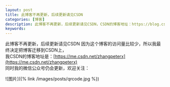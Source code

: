 ```yaml
---
layout: post
title: 此博客不再更新，后续更新请见CSDN
categories: [博客]
description: 此博客不再更新，后续更新请见CSDN，CSDN的博客地址：https://blog.csdn.net/zhangpeterx/
keywords: 
---
```


此博客不再更新，后续更新请见CSDN
因为这个博客的访问量比较少，所以我最终决定把博客迁移到CSDN上，    
我CSDN的博客地址是：[https://me.csdn.net/zhangpeterx](https://me.csdn.net/zhangpeterx)     
同时我的微信公众号仍会更新，欢迎关注：   

![图片]({% link /images/posts/qrcode.jpg %})
